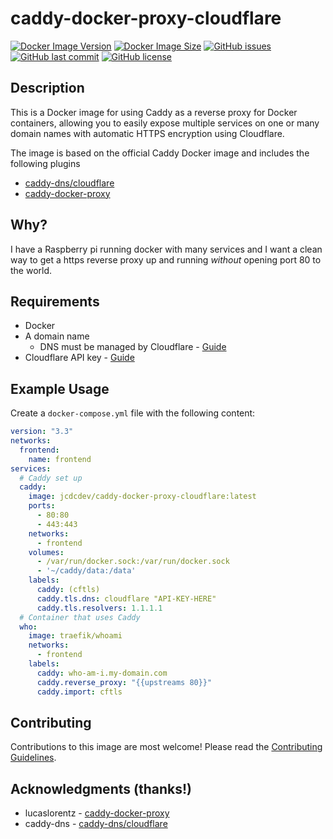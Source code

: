 # caddy-docker-proxy-cloudflare

[![Docker Image Version](https://img.shields.io/docker/v/jcdcdev/caddy-docker-proxy-cloudflare/latest)](https://hub.docker.com/r/jcdcdev/caddy-docker-proxy-cloudflare)
[![Docker Image Size](https://img.shields.io/docker/image-size/jcdcdev/caddy-docker-proxy-cloudflare/latest)](https://hub.docker.com/r/jcdcdev/caddy-docker-proxy-cloudflare)
[![GitHub issues](https://img.shields.io/github/issues/jcdcdev/caddy-docker-proxy-cloudflare)](https://github.com/jcdcdev/caddy-docker-proxy-cloudflare/issues)
[![GitHub last commit](https://img.shields.io/github/last-commit/jcdcdev/caddy-docker-proxy-cloudflare)](https://github.com/jcdcdev/caddy-docker-proxy-cloudflare/commits)
[![GitHub license](https://img.shields.io/github/license/jcdcdev/caddy-docker-proxy-cloudflare?color=8AB803)](../LICENSE) 

## Description

This is a Docker image for using Caddy as a reverse proxy for Docker containers, allowing you to easily expose multiple services on one or many domain names with automatic HTTPS encryption using Cloudflare.

The image is based on the official Caddy Docker image and includes the following plugins

- [caddy-dns/cloudflare](https://github.com/caddy-dns/cloudflare)
- [caddy-docker-proxy](https://github.com/lucaslorentz/caddy-docker-proxy)

## Why?

I have a Raspberry pi running docker with many services and I want a clean way to get a https reverse proxy up and running _without_ opening port 80 to the world.

## Requirements

- Docker 
- A domain name
  - DNS must be managed by Cloudflare - [Guide](https://developers.cloudflare.com/dns/zone-setups/full-setup/setup/)
- Cloudflare API key - [Guide](https://github.com/libdns/cloudflare#authenticating)

## Example Usage

Create a `docker-compose.yml` file with the following content:

```yml
version: "3.3"
networks:
  frontend:
    name: frontend
services:
  # Caddy set up
  caddy:
    image: jcdcdev/caddy-docker-proxy-cloudflare:latest
    ports:
      - 80:80
      - 443:443
    networks:
      - frontend
    volumes:
      - /var/run/docker.sock:/var/run/docker.sock
      - '~/caddy/data:/data'
    labels:
      caddy: (cftls)
      caddy.tls.dns: cloudflare "API-KEY-HERE"
      caddy.tls.resolvers: 1.1.1.1
  # Container that uses Caddy
  who:
    image: traefik/whoami
    networks:
      - frontend
    labels:
      caddy: who-am-i.my-domain.com
      caddy.reverse_proxy: "{{upstreams 80}}"
      caddy.import: cftls
```

## Contributing

Contributions to this image are most welcome! Please read the [Contributing Guidelines](CONTRIBUTING.md).

## Acknowledgments (thanks!)

- lucaslorentz - [caddy-docker-proxy](https://github.com/lucaslorentz/caddy-docker-proxy)
- caddy-dns - [caddy-dns/cloudflare](https://github.com/caddy-dns/cloudflare)